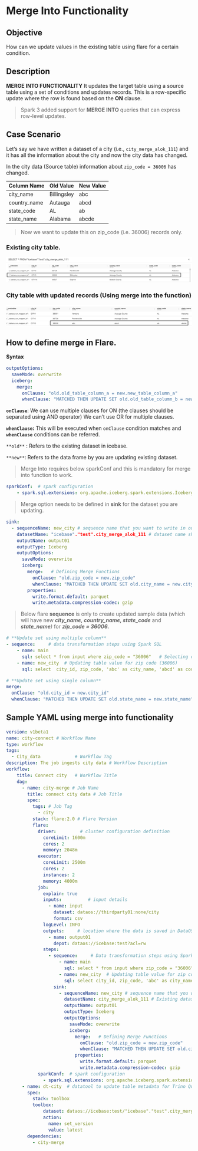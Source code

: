 # Merge Into Functionality


## Objective

How can we update values in the existing table using flare for a certain condition.

## Description

**MERGE INTO FUNCTIONALITY**
It updates the target table using a source table using a set of conditions and updates records. This is a row-specific update where the row is found based on the **ON** clause.

> Spark 3 added support for **MERGE INTO** queries that can express row-level updates.
> 

## Case Scenario

Let’s say we have written a dataset of a city (i.e., `city_merge_alok_111`) and it has all the information about the city and now the city data has changed.

In the city data (Source table) information about  `zip_code = 36006` has changed.

| Column Name | Old Value | New Value |
| --- | --- | --- |
| city_name | Billingsley | abc |
| country_name | Autauga | abcd |
| state_code | AL | ab |
| state_name | Alabama | abcde |

> Now we want to update this on zip_code (i.e. 36006) records only.
> 

### **Existing city table.**

![Screen Shot 2022-06-02 at 1.08.49 AM.png](/resources/stacks/flare/case_scenario/merge_into_functionality/screen_shot_2022-06-02_at_1.08.49_am.png)

### **City table with updated records (Using merge into the function)**

![Screen Shot 2022-06-02 at 1.21.52 AM.png](/resources/stacks/flare/case_scenario/merge_into_functionality/screen_shot_2022-06-02_at_1.21.52_am.png)

## How to define merge in Flare.

**Syntax** 

```yaml
outputOptions:
  saveMode: overwrite
  iceberg:
    merge:
      onClause: "old.old_table_column_a = new.new_table_column_a"
      whenClause: "MATCHED THEN UPDATE SET old.old_table_column_b = new.old_table_column_b"
```

**`onClause`**: We can use multiple clauses for ON (the clauses should be separated using AND operator) We can’t use OR for multiple clauses.

**`whenClause`:**  This will be executed when `onClause` condition matches and **`whenClause`** conditions can be referred.

`**old**` : Refers to the existing dataset in icebase.

`**new**`: Refers to the data frame by you are updating existing dataset.

> Merge Into requires below sparkConf and this is mandatory for merge into function to work.
> 

```yaml
sparkConf:  # spark configuration 
    - spark.sql.extensions: org.apache.iceberg.spark.extensions.IcebergSparkSessionExtensions  # mandatory for merge into
```

> Merge option needs to be defined in **sink** for the dataset you are updating.
> 

```yaml
sink:
  - sequenceName: new_city # sequence name that you want to write in output location 
    datasetName: "icebase"."test".city_merge_alok_111 # dataset name shown in workbench 
    outputName: output01 
    outputType: Iceberg 
    outputOptions: 
      saveMode: overwrite 
      iceberg: 
        merge:   # Defining Merge Functions 
          onClause: "old.zip_code = new.zip_code"    
          whenClause: "MATCHED THEN UPDATE SET old.city_name = new.city_name,old.county_name = new.county_name,old.state_code = new.state_code,old.state_name = new.state_name" 
        properties: 
          write.format.default: parquet 
          write.metadata.compression-codec: gzip
```

> Below flare **sequence** is only to create updated sample data (which will have new ***city_name, country_name, state_code*** and ***state_name**)* for ***zip_code = 36006.***
> 

```yaml
# **Update set using multiple column** 
- sequence:     # data transformation steps using Spark SQL 
    - name: main 
      sql: select * from input where zip_code = "36006"   # Selecting only zip code (36006) 
    - name: new_city  # Updating table value for zip code (36006)  
      sql: select  city_id, zip_code, 'abc' as city_name, 'abcd' as county_name, 'ab' as state_code , 'abcde' as state_name from main
```

```yaml
# **Update set using single column** 
merge:
  onClause: "old.city_id = new.city_id"
  whenClause: "MATCHED THEN UPDATE SET old.state_name = new.state_name"
```

## Sample YAML using merge into functionality

```yaml
version: v1beta1 
name: city-connect # Workflow Name 
type: workflow  
tags: 
  - City_data             # Workflow Tag 
description: The job ingests city data # Workflow Description 
workflow: 
    title: Connect city   # Workflow Title 
    dag: 
      - name: city-merge # Job Name 
        title: connect city data # Job Title  
        spec:  
          tags: # Job Tag 
            - city 
          stack: flare:2.0 # Flare Version
          flare: 
            driver:         # cluster configuration definition 
              coreLimit: 1600m 
              cores: 2 
              memory: 2048m 
            executor: 
              coreLimit: 2500m 
              cores: 2 
              instances: 2 
              memory: 4000m 
            job: 
              explain: true 
              inputs:          # input details 
                - name: input 
                  dataset: dataos://thirdparty01:none/city 
                  format: csv 
              logLevel: INFO 
              outputs:     # location where the data is saved in DataOS: in the form dataos://catalog:schema 
                - name: output01 
                  depot: dataos://icebase:test?acl=rw 
              steps: 
                - sequence:     # Data transformation steps using Spark SQL 
                    - name: main 
                      sql: select * from input where zip_code = "36006"   # Selecting only zip code (36006) 
                    - name: new_city  # Updating table value for zip code (36006)  
                      sql: select city_id, zip_code, 'abc' as city_name, 'abcd' as county_name, 'ab' as state_code , 'abcde' as state_name from main 
                  sink: 
                    - sequenceName: new_city # sequence name that you want to write in output location 
                      datasetName: city_merge_alok_111 # Existing dataset 
                      outputName: output01 
                      outputType: Iceberg 
                      outputOptions: 
                        saveMode: overwrite 
                        iceberg: 
                          merge:   # Defining Merge Functions 
                            onClause: "old.zip_code = new.zip_code"    
                            whenClause: "MATCHED THEN UPDATE SET old.city_name = new.city_name,old.county_name = new.county_name,old.state_code = new.state_code,old.state_name = new.state_name" 
                          properties: 
                            write.format.default: parquet 
                            write.metadata.compression-codec: gzip             
            sparkConf:  # spark configuration 
              - spark.sql.extensions: org.apache.iceberg.spark.extensions.IcebergSparkSessionExtensions  # mandatory for merge into function to work 
      - name: dt-city  # datatool to update table metadata for Trino Query Engine 
        spec: 
          stack: toolbox 
          toolbox: 
              dataset: dataos://icebase:test/"icebase"."test".city_merge_alok_111?acl=rw 
              action: 
                name: set_version 
                value: latest   
        dependencies:  
          - city-merge
```